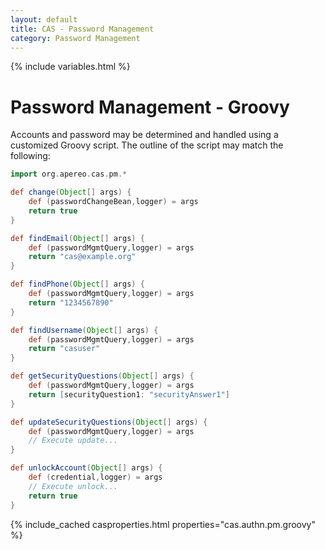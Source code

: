 ```yaml
---
layout: default
title: CAS - Password Management
category: Password Management
---
```


{% include variables.html %}

# Password Management - Groovy

Accounts and password may be determined and handled using a customized Groovy script. The outline of the script may match the following:

```groovy
import org.apereo.cas.pm.*

def change(Object[] args) {
    def (passwordChangeBean,logger) = args
    return true
}

def findEmail(Object[] args) {
    def (passwordMgmtQuery,logger) = args
    return "cas@example.org"
}

def findPhone(Object[] args) {
    def (passwordMgmtQuery,logger) = args
    return "1234567890"
}

def findUsername(Object[] args) {
    def (passwordMgmtQuery,logger) = args
    return "casuser"
}

def getSecurityQuestions(Object[] args) {
    def (passwordMgmtQuery,logger) = args
    return [securityQuestion1: "securityAnswer1"]
}

def updateSecurityQuestions(Object[] args) {
    def (passwordMgmtQuery,logger) = args
    // Execute update...
}

def unlockAccount(Object[] args) {
    def (credential,logger) = args
    // Execute unlock...
    return true
}
```

{% include_cached casproperties.html properties="cas.authn.pm.groovy" %}
